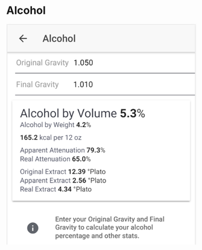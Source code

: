 # Alcohol

![Enter OG and FG to get important stats about your product](../.gitbook/assets/image%20%2829%29.png)

